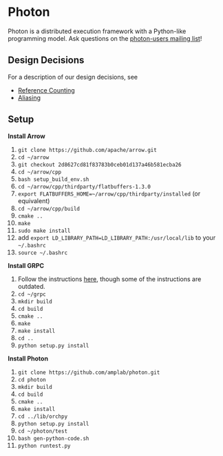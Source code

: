 # Photon

Photon is a distributed execution framework with a Python-like programming model. Ask questions on the [photon-users mailing list](https://groups.google.com/forum/#!forum/photon-users)!

## Design Decisions

For a description of our design decisions, see

- [Reference Counting](doc/reference-counting.md)
- [Aliasing](doc/aliasing.md)

## Setup

**Install Arrow**

1. `git clone https://github.com/apache/arrow.git`
2. `cd ~/arrow`
3. `git checkout 2d8627cd81f83783b0ceb01d137a46b581ecba26`
4. `cd ~/arrow/cpp`
5. `bash setup_build_env.sh`
6. `cd ~/arrow/cpp/thirdparty/flatbuffers-1.3.0`
7. `export FLATBUFFERS_HOME=~/arrow/cpp/thirdparty/installed` (or equivalent)
8. `cd ~/arrow/cpp/build`
9. `cmake ..`
10. `make`
11. `sudo make install`
12. add `export LD_LIBRARY_PATH=LD_LIBRARY_PATH:/usr/local/lib` to your `~/.bashrc`
13. `source ~/.bashrc`

**Install GRPC**

1. Follow the instructions [here](https://github.com/grpc/grpc/blob/master/INSTALL), though some of the instructions are outdated.
2. `cd ~/grpc`
3. `mkdir build`
4. `cd build`
5. `cmake ..`
6. `make`
7. `make install`
8. `cd ..`
9. `python setup.py install`

**Install Photon**

1. `git clone https://github.com/amplab/photon.git`
2. `cd photon`
3. `mkdir build`
4. `cd build`
5. `cmake ..`
6. `make install`
7. `cd ../lib/orchpy`
8. `python setup.py install`
9. `cd ~/photon/test`
10. `bash gen-python-code.sh`
11. `python runtest.py`
